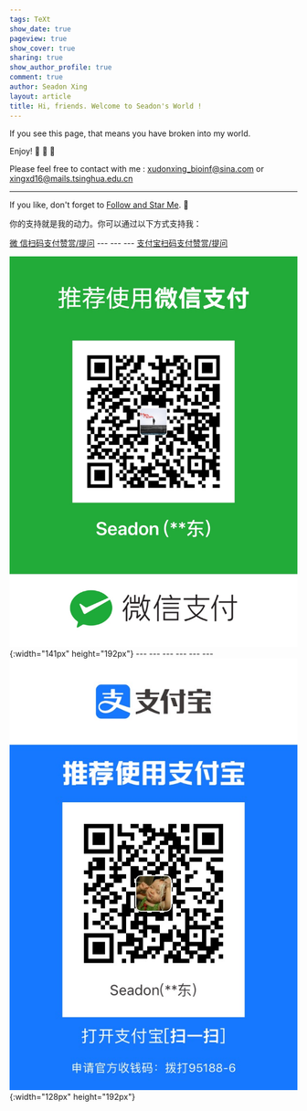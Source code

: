 ```yaml
---
tags: TeXt
show_date: true
pageview: true
show_cover: true
sharing: true
show_author_profile: true
comment: true
author: Seadon Xing
layout: article
title: Hi, friends. Welcome to Seadon's World !
---
```


If you see this page, that means you have broken into my world. 

Enjoy! :ghost: :ghost: :ghost:

Please feel free to contact with me : <xudonxing_bioinf@sina.com> or <xingxd16@mails.tsinghua.edu.cn>

<!--more-->

---

If you like, don't forget to [Follow and Star Me](https://github.com/SeadonXing?tab=stars). :star2:

你的支持就是我的动力。你可以通过以下方式支持我：

[微  信扫码支付赞赏/提问](https://cloud.tsinghua.edu.cn/f/c194e6fe98a64ad3aff5/) --- --- --- [支付宝扫码支付赞赏/提问](https://cloud.tsinghua.edu.cn/f/ba13a434e9b8451e9685/)

![微信扫码支付赞赏](https://raw.githubusercontent.com/SeadonXing/SeadonXing.github.io/master/docs/assets/images/Wechat.jpg "Image@141x192"){:width="141px" height="192px"} --- --- --- --- --- --- ![支付宝扫码支付赞赏](https://raw.githubusercontent.com/SeadonXing/SeadonXing.github.io/master/docs/assets/images/Alipay.jpg "Image@128x192"){:width="128px" height="192px"}
